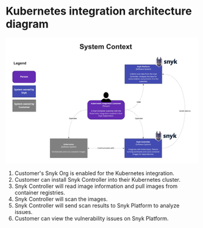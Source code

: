 # Kubernetes integration architecture diagram

![](<../../../../.gitbook/assets/System Diagram-Kubernetes integration.jpg>)

1. Customer's Snyk Org is enabled for the Kubernetes integration.&#x20;
2. Customer can install Snyk Controller into their Kubernetes cluster.
3. Snyk Controller will read image information and pull images from container registries.
4. Snyk Controller will scan the images.&#x20;
5. Snyk Controller will send scan results to Snyk Platform to analyze issues.
6. Customer can view the vulnerability issues on Snyk Platform.




